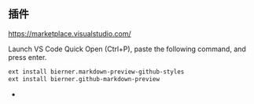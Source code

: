 ## 插件

https://marketplace.visualstudio.com/


Launch VS Code Quick Open (Ctrl+P), paste the following command, and press enter.

```bash
ext install bierner.markdown-preview-github-styles
ext install bierner.github-markdown-preview
```

- 